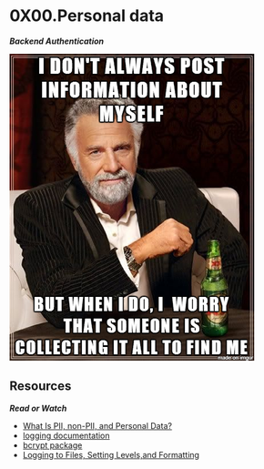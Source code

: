 # 0X00.Personal data

***Backend Authentication***

![image](./5c48d4f6d4dd8081eb48.png)

## Resources

***Read or Watch***
- [What Is PII, non-PII, and Personal Data?](https://piwik.pro/blog/what-is-pii-personal-data/)
- [logging documentation](https://docs.python.org/3/library/logging.html)
- [bcrypt package]()
- [Logging to Files, Setting Levels,and Formatting]()
